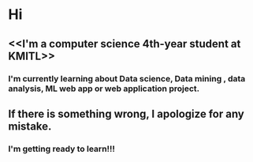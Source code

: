 # Hi 

## <<I'm a computer science 4th-year student at KMITL>>

### I'm currently learning about Data science, Data mining , data analysis, ML web app or web application project.
## If there is something wrong, I apologize for any mistake.


### I'm getting ready to learn!!!

